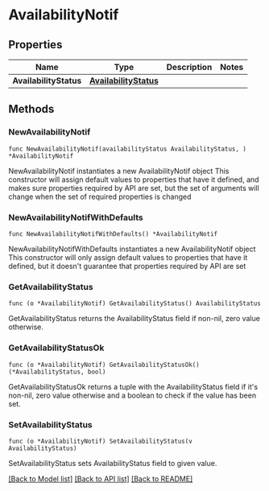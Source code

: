 # AvailabilityNotif

## Properties

Name | Type | Description | Notes
------------ | ------------- | ------------- | -------------
**AvailabilityStatus** | [**AvailabilityStatus**](AvailabilityStatus.md) |  | 

## Methods

### NewAvailabilityNotif

`func NewAvailabilityNotif(availabilityStatus AvailabilityStatus, ) *AvailabilityNotif`

NewAvailabilityNotif instantiates a new AvailabilityNotif object
This constructor will assign default values to properties that have it defined,
and makes sure properties required by API are set, but the set of arguments
will change when the set of required properties is changed

### NewAvailabilityNotifWithDefaults

`func NewAvailabilityNotifWithDefaults() *AvailabilityNotif`

NewAvailabilityNotifWithDefaults instantiates a new AvailabilityNotif object
This constructor will only assign default values to properties that have it defined,
but it doesn't guarantee that properties required by API are set

### GetAvailabilityStatus

`func (o *AvailabilityNotif) GetAvailabilityStatus() AvailabilityStatus`

GetAvailabilityStatus returns the AvailabilityStatus field if non-nil, zero value otherwise.

### GetAvailabilityStatusOk

`func (o *AvailabilityNotif) GetAvailabilityStatusOk() (*AvailabilityStatus, bool)`

GetAvailabilityStatusOk returns a tuple with the AvailabilityStatus field if it's non-nil, zero value otherwise
and a boolean to check if the value has been set.

### SetAvailabilityStatus

`func (o *AvailabilityNotif) SetAvailabilityStatus(v AvailabilityStatus)`

SetAvailabilityStatus sets AvailabilityStatus field to given value.



[[Back to Model list]](../README.md#documentation-for-models) [[Back to API list]](../README.md#documentation-for-api-endpoints) [[Back to README]](../README.md)


